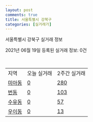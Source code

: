 ```yaml
---
layout: post
comments: true
title: 서울특별시 강북구
categories: [실거래가]
---
```


서울특별시 강북구 실거래 정보

2021년 06월 19일 등록된 실거래 정보: 0건

<script type="text/javascript">
  google.charts.load('current', {'packages':['corechart']});
  google.charts.setOnLoadCallback(drawChart);

  function drawChart() {
    var data = google.visualization.arrayToDataTable([['거래일', '매매', '전월세', '전매'], ['2021-02', 2, 7, 0], ['2021-03', 7, 48, 0], ['2021-04', 59, 82, 0], ['2021-05', 80, 109, 0], ['2021-06', 13, 46, 0]]);

    var options = {
      title: '최근 유형별 거래량 추이',
      legend: { position: 'bottom' }
    };

    var chart = new google.visualization.LineChart(document.getElementById('columnchart_material'));
    chart.draw(data, (options));
  }
</script>

<div id="columnchart_material" style="width: 450px; margin-left: -35px"></div>
<br>
<table class="sortable">
  <tr>
    <td>지역</td>
    <td>오늘 실거래</td>
    <td>2주간 실거래</td>
  </tr>

  
  <tr class="item">
    <td><a href="1130510100.html">미아동</a></td>
    <td><a href="1130510100.html">0</a></td>
    <td><a href="1130510100.html">280</a></td>
  </tr>
    

  <tr class="item">
    <td><a href="1130510200.html">번동</a></td>
    <td><a href="1130510200.html">0</a></td>
    <td><a href="1130510200.html">103</a></td>
  </tr>
    

  <tr class="item">
    <td><a href="1130510300.html">수유동</a></td>
    <td><a href="1130510300.html">0</a></td>
    <td><a href="1130510300.html">57</a></td>
  </tr>
    

  <tr class="item">
    <td><a href="1130510400.html">우이동</a></td>
    <td><a href="1130510400.html">0</a></td>
    <td><a href="1130510400.html">13</a></td>
  </tr>
    


</table>


    